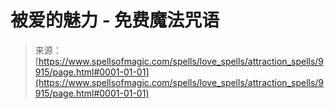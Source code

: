 <!--yml

category: 未分类

date: 2024-06-12 18:46:20

-->

# 被爱的魅力 - 免费魔法咒语

> 来源：[https://www.spellsofmagic.com/spells/love_spells/attraction_spells/9915/page.html#0001-01-01](https://www.spellsofmagic.com/spells/love_spells/attraction_spells/9915/page.html#0001-01-01)
